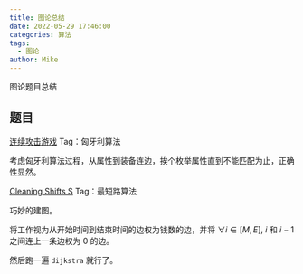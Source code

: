 ```yaml
---
title: 图论总结
date: 2022-05-29 17:46:00
categories: 算法
tags:
  - 图论
author: Mike
---
```

图论题目总结
<!-- more -->

## 题目

[连续攻击游戏](https://www.luogu.com.cn/problem/P1640)
Tag：匈牙利算法

考虑匈牙利算法过程，从属性到装备连边，挨个枚举属性直到不能匹配为止，正确性显然。

[Cleaning Shifts S](https://www.luogu.com.cn/problem/P4644)
Tag：最短路算法

巧妙的建图。

将工作视为从开始时间到结束时间的边权为钱数的边，并将 $\forall i\in [M, E]$, $i$ 和 $i - 1$ 之间连上一条边权为 $0$ 的边。

然后跑一遍 `dijkstra` 就行了。
